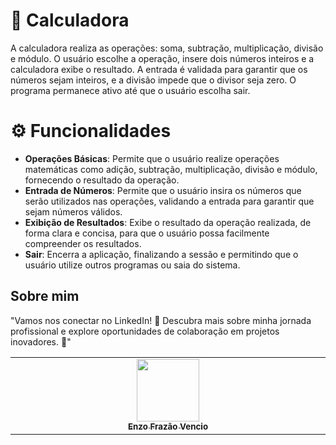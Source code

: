 # 📱 Calculadora
A calculadora realiza as operações: soma, subtração, multiplicação, divisão e módulo. O usuário escolhe a operação, insere dois números inteiros e a calculadora exibe o resultado. A entrada é validada para garantir que os números sejam inteiros, e a divisão impede que o divisor seja zero. O programa permanece ativo até que o usuário escolha sair.

# ⚙️ Funcionalidades
- **Operações Básicas**: Permite que o usuário realize operações matemáticas como adição, subtração, multiplicação, divisão e módulo, fornecendo o resultado da operação.
- **Entrada de Números**: Permite que o usuário insira os números que serão utilizados nas operações, validando a entrada para garantir que sejam números válidos.
- **Exibição de Resultados**: Exibe o resultado da operação realizada, de forma clara e concisa, para que o usuário possa facilmente compreender os resultados.
- **Sair**: Encerra a aplicação, finalizando a sessão e permitindo que o usuário utilize outros programas ou saia do sistema.

##  Sobre mim
"Vamos nos conectar no LinkedIn! 🚀 Descubra mais sobre minha jornada profissional e explore oportunidades de colaboração em projetos inovadores. 🌟"
<table>
  <tbody>
    <tr>
      <td align="center" valign="top" width="14.28%"><a href="https://www.linkedin.com/in/enzofrazaovencio/"><img src="https://media.licdn.com/dms/image/v2/D4D03AQEE0WZvw-CPgw/profile-displayphoto-shrink_800_800/profile-displayphoto-shrink_800_800/0/1714612030802?e=1730937600&v=beta&t=-R-mNELoKFRmTQzVI-5PLOvsai2_m3vSfEfA6yVpHGk" width="100px;"/><br /><sub><b>Enzo Frazão Vencio</b></sub></a><br />
    </tr>
  </tbody>
</table>
